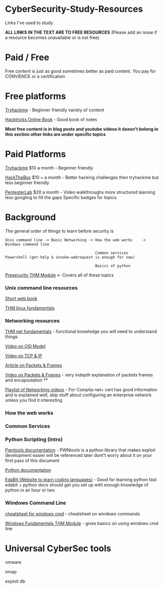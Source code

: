 # CyberSecurity-Study-Resources
Links I've used to study

__ALL LINKS IN THE TEXT ARE TO FREE RESOURCES__ (Please add an issue if a resource becomes unavailable or is not free)
# Paid / Free #
  Free content is just as good sometimes better as paid content. You pay for CONVIENCE or a certification 
  # Free platforms
  
   [Tryhackme](https://tryhackme.com/) - Beginner friendly variety of content
   
   [Hacktricks Online Book](https//:book.hacktricks.xyz/) - Good book of notes
    
   **Most free content is in blog posts and youtube videos it doesn't belong in this section other links are under specific topics**
    
  # Paid Platforms #
   [Tryhackme](https://www.tryhackme.com) $10 a month - Beginner friendly
   
   [HackTheBox](https://www.hackthebox.com) $10 + a month - Better hacking challenges then tryhackme but less beginner friendly
   
   [PentesterLab](https://pentesterlab.com/) $20 a month - Video walkthroughs more structured learning less googling to fill the gaps Specific badges for topics
# Background 
  The general order of things to learn before security is 
    
    Unix command line -> Basic Networking -> How the web works    -> Windows command line
                                           
                                             Common services         Powershell (get-help & invoke-webrequest is enough for now)
                                             
                                             Basics of python
                                             
 [Presecurity THM Module](https://tryhackme.com/path/outline/presecurity) <- Covers all of these topics 
  ### Unix command line resources
   [Short web book](http://www.ee.surrey.ac.uk/Teaching/Unix/)
   
   [THM linux fundamentals](https://tryhackme.com/module/linux-fundamentals)
  ### Networking resources 
   [THM net fundamentals](https://tryhackme.com/module/network-fundamentals) - functional knowledge you will need to understand things
   
   [Video on OSI Model](https://www.youtube.com/watch?v=vv4y_uOneC0)
   
   [Video on TCP & IP](https://www.youtube.com/watch?v=2QGgEk20RXM)
   
   [Article on Packets & Frames](https://www.baeldung.com/cs/networking-packet-fragment-frame-datagram-segment)
   
   [Video on Packets & Frames](https://www.youtube.com/watch?v=P5jC8D5zndc) - very indepth explanation of packets frames and encapsulation **
   
   [Playlist of Networking videos](https://youtu.be/As6g6IXcVa4) - For Comptia net+ cert has good information and is explained well, skip stuff about configuring an enterprise network unless you find it interesting
  
  ### How the web works
  
  ### Common Services
  
  
  ### Python Scripting (Intro)
  [Pwntools documentation](https://docs.pwntools.com/en/stable/) - PWNtools is a python library that makes exploit development easier will be referenced later dont't worry about it on your first pass of this document
  
  [Python documentation](https://docs.python.org/3/)
  
  [EdaBit (Website to learn coding languages)](https://edabit.com/challenges/python3) - Good for learning python fast edabit + python docs should get you set up with enough knowledge of python in an hour or two
  
  
  ### Windows Command Line
   [cheatsheet for windows cmd](http://www.cs.columbia.edu/~sedwards/classes/2017/1102-spring/Command%20Prompt%20Cheatsheet.pdf) - cheatsheet on windows commands
   
   [Windows Fundamentals THM Module](https://tryhackme.com/module/windows-fundamentals) - gives basics on using windows cmd line

  # Universal CyberSec tools 
  vmware
  
  nmap
  
  exploit db
  
  
